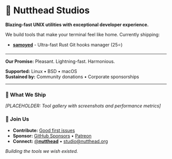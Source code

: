# 🚀 Nutthead Studios

**Blazing-fast UNIX utilities with exceptional developer experience.**

We build tools that make your terminal feel like home. Currently shipping:

- [**samoyed**](https://github.com/nutthead/samoyed) - Ultra-fast Rust Git hooks manager (25⭐)

---

**Our Promise:** Pleasant. Lightning-fast. Harmonious.

**Supported:** Linux • BSD • macOS  
**Sustained by:** Community donations • Corporate sponsorships

---

### 💎 What We Ship
*[PLACEHOLDER: Tool gallery with screenshots and performance metrics]*

### 🤝 Join Us
- **Contribute:** [Good first issues](https://github.com/nutthead/samoyed/issues?q=is%3Aissue+is%3Aopen+label%3A%22good+first+issue%22)
- **Sponsor:** [GitHub Sponsors](https://github.com/sponsors/behrangsa) • [Patreon](https://patreon.com/__nutthead__)
- **Connect:** [@__nutthead__](https://x.com/__nutthead__) • [studio@nutthead.org](mailto:studio@nutthead.org)

*Building the tools we wish existed.*
